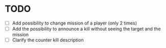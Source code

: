 # TODO

- [ ] Add possibility to change mission of a player (only 2 times)
- [ ] Add the possibility to announce a kill without seeing the target and the mission
- [ ] Clarify the counter kill description

